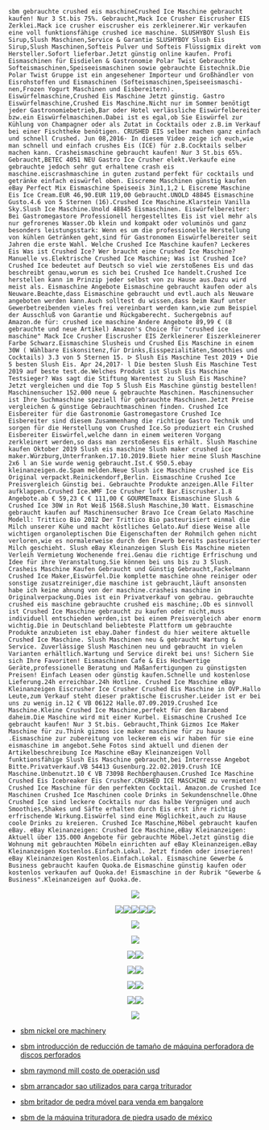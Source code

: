 
```
sbm gebrauchte crushed eis maschineCrushed Ice Maschine gebraucht kaufen! Nur 3 St.bis 75%. Gebraucht,Mack Ice Crusher Eiscrusher EIS Zerklei.Mack ice crusher eiscrusher eis zerkleinerer.Wir verkaufen eine voll funktionsfähige crushed ice maschine. SLUSHYBOY Slush Eis Sirup,Slush Maschinen,Service & Garantie SLUSHYBOY Slush Eis Sirup,Slush Maschinen,Softeis Pulver und Softeis Flüssigmix direkt vom Hersteller.Sofort lieferbar.Jetzt günstig online kaufen. Profi Eismaschinen für Eisdielen & Gastronomie Polar Twist Gebrauchte Softeismaschinen,Speiseeismaschinen sowie gebrauchte Eistechnik.Die Polar Twist Gruppe ist ein an­ge­sehener Im­por­teur und Groß­hän­dler von Eis­roh­stof­fen und Eis­ma­schi­nen (Soft­eis­ma­schi­nen,Speise­eis­ma­schi­nen,Frozen Yogurt Maschinen und Eis­be­rei­tern). Eiswürfelmaschine,Crushed Eis Maschine Jetzt günstig. Gastro Eiswürfelmaschine,Crushed Eis Maschine.Nicht nur im Sommer benötigt jeder Gastronomiebetrieb,Bar oder Hotel verlässliche Eiswürfelbereiter bzw.ein Eiswürfelmaschinen.Dabei ist es egal,ob Sie Eiswürfel zur Kühlung von Champagner oder als Zutat in Cocktails oder z.B.im Verkauf bei einer Fischtheke benötigen. CRUSHED EIS selber machen ganz einfach und schnell Crushed. Jun 08,2016· In diesem Video zeige ich euch,wie man schnell und einfach crushes Eis (ICE) für z.B.Cocktails selber machen kann. Crasheismaschine gebraucht kaufen! Nur 3 St.bis 65%. Gebraucht,BETEC 4051 NEU Gastro Ice Crusher elekt.Verkaufe eine gebrauchte jedoch sehr gut erhaltene crash eis maschine.eiscrashmaschine in guten zustand perfekt für cocktails und getränke einfach eiswürfel oben. Eiscreme Maschinen günstig kaufen eBay Perfect Mix Eismaschine Speiseeis 3in1,1,2 L Eiscreme Maschine Eis Ice Cream.EUR 46,90.EUR 119,00 Gebraucht.UNOLD 48845 Eismaschine Gusto.4.6 von 5 Sternen (16).Crushed Ice Maschine.Klarstein Vanilla Sky.Slush Ice Maschine.Unold 48845 Eismaschinen. Eiswürfelbereiter: Bei Gastromegastore Professionell hergestelltes Eis ist viel mehr als nur gefrorenes Wasser.Ob klein und kompakt oder voluminös und ganz besonders leistungsstark: Wenn es um die professionelle Herstellung von kühlen Getränken geht,sind für Gastronomen Eiswürfelbereiter seit Jahren die erste Wahl. Welche Crushed Ice Maschine kaufen? Leckeres Eis Was ist Crushed Ice? Wer braucht eine Crushed Ice Maschine? Manuelle vs.Elektrische Crushed Ice Maschine; Was ist Crushed Ice? Crushed Ice bedeutet auf Deutsch so viel wie zerstoßenes Eis und das beschreibt genau,worum es sich bei Crushed Ice handelt.Crushed Ice herstellen kann im Prinzip jeder selbst von zu Hause aus.Dazu wird meist als. Eismaschine Angebote Eismaschine gebraucht kaufen oder als Neuware.Beachte,dass Eismaschine gebraucht und evtl.auch als Neuware angeboten werden kann.Auch solltest du wissen,dass beim Kauf unter Gewerbetreibenden vieles frei vereinbart werden kann,wie zum Beispiel der Ausschluß von Garantie und Rückgaberecht. Suchergebnis auf Amazon.de für: crushed ice maschine Andere Angebote 89,99 € (8 gebrauchte und neue Artikel) Amazon's Choice für "crushed ice maschine" Mack Ice Crusher Eiscrusher EIS Zerkleinerer Eiszerkleinerer Farbe Schwarz.Eismaschine Slusheis und Crushed Eis Maschine in einem 30W ( Wählbare Eiskonsitenz,für Drinks,Eisspezialitäten,Smoothies und Cocktails) 3.3 von 5 Sternen 15. ᐅ Slush Eis Maschine Test 2019 • Die 5 besten Slush Eis. Apr 24,2017· l Die besten Slush Eis Maschine Test 2019 auf beste test.de.Welches Produkt ist Slush Eis Maschine Testsieger? Was sagt die Stiftung Warentest zu Slush Eis Maschine? Jetzt vergleichen und die Top 5 Slush Eis Maschine günstig bestellen! Maschinensucher 152.000 neue & gebrauchte Maschinen. Maschinensucher ist Ihre Suchmaschine speziell für gebrauchte Maschinen.Jetzt Preise vergleichen & günstige Gebrauchtmaschinen finden. Crushed Ice Eisbereiter für die Gastronomie Gastromegastore Crushed Ice Eisbereiter sind diesem Zusammenhang die richtige Gastro Technik und sorgen für die Herstellung von Crushed Ice.So produziert ein Crushed Eisbereiter Eiswürfel,welche dann in einem weiteren Vorgang zerkleinert werden,so dass man zerstoßenes Eis erhält. Slush Maschine kaufen Oktober 2019 Slush eis maschine Slush maker crushed ice maker.Würzburg,Unterfranken.17.10.2019.Biete hier meine Slush Maschine 2x6 l an Sie wurde wenig gebraucht.Ist.€ 950.5.ebay kleinanzeigen.de.Spam melden.Neue Slush ice Maschine crushed ice Eis Original verpackt.Reinickendorf,Berlin. Eismaschine Crushed Ice Preisvergleich Günstig bei. Gebrauchte Produkte anzeigen.Alle Filter aufklappen.Crushed Ice.WMF Ice Crusher loft Bar.Eiscrusher.1.8 Angebote.ab € 59,23 € € 111,00 € GOURMETmaxx Eismaschine Slush & Crushed Ice 30W in Rot Weiß 1568.Slush Maschine,30 Watt. Eismaschine gebraucht kaufen auf Maschinensucher Bravo Ice Cream Gelato Maschine Modell: Trittico Bio 2012 Der Trittico Bio pasteurisiert einmal die Milch unserer Kühe und macht köstliches Gelato.Auf diese Weise alle wichtigen organoleptischen Die Eigenschaften der Rohmilch gehen nicht verloren,wie es normalerweise durch den Erwerb bereits pasteurisierter Milch geschieht. Slush eBay Kleinanzeigen Slush Eis Maschine mieten Verleih Vermietung Wochenende frei.Genau die richtige Erfrischung und Idee für ihre Veranstaltung.Sie können bei uns bis zu 3 Slush. Crasheis Maschine Kaufen Gebraucht und Günstig Gebraucht,Fackelmann Crushed Ice Maker,Eiswürfel.Die komplette maschine ohne reiniger oder sonstige zusatzreiniger,die maschine ist gebraucht,läuft ansonsten habe ich keine ahnung von der maschine.crasheis maschine in Originalverpackung.Dies ist ein Privatverkauf von gebrau. gebrauchte crushed eis maschine gebrauchte crushed eis maschine;.Ob es sinnvoll ist Crushed Ice Maschine gebraucht zu kaufen oder nicht,muss individuell entschieden werden,ist bei einem Preisvergleich aber enorm wichtig.Die in Deutschland beliebteste Plattform um gebrauchte Produkte anzubieten ist ebay.Daher findest du hier weitere aktuelle Crushed Ice Maschine. Slush Maschinen neu & gebraucht Wartung & Service. Zuverlässige Slush Maschinen neu und gebraucht in vielen Varianten erhältlich.Wartung und Service direkt bei uns! Sichern Sie sich Ihre Favoriten! Eismaschinen Cafe & Eis Hochwertige Geräte,professionelle Beratung und Maßanfertigungen zu günstigsten Preisen! Einfach Leasen oder günstig kaufen.Schnelle und kostenlose Lieferung.24h erreichbar.24h Hotline. Crushed Ice Maschine eBay Kleinanzeigen Eiscrusher Ice Crusher Crushed Eis Maschine in OVP.Hallo Leute,zum Verkauf steht dieser praktische Eiscrusher.Leider ist er bei uns zu wenig in.12 € VB 06122 Halle.07.09.2019.Crushed Ice Maschine.Kleine Crushed Ice Maschine,perfekt für den Barabend daheim.Die Maschine wird mit einer Kurbel. Eismaschine Crushed Ice gebraucht kaufen! Nur 3 St.bis. Gebraucht,Think Gizmos Ice Maker Maschine für zu.Think gizmos ice maker maschine für zu hause .Eismaschine zur zubereitung von leckerem eis wir haben für sie eine eismaschine im angebot.Sehe Fotos sind aktuell und dienen der Artikelbeschreibung Ice Maschine eBay Kleinanzeigen Voll funktionsfähige Slush Eis Maschine gebraucht,bei Interresse Angebot Bitte.Privatverkauf.VB 54413 Gusenburg.22.02.2019.Crush ICE Maschine.Unbenutzt.10 € VB 73098 Rechberghausen.Crushed Ice Maschine Crushed Eis Icebreaker Eis Crusher.CRUSHED ICE MASCHINE zu vermieten! Crushed Ice Maschine für den perfekten Cocktail. Amazon.de Crushed Ice Maschinen Crushed Ice Maschinen coole Drinks in Sekundenschnelle.Ohne Crushed Ice sind leckere Cocktails nur das halbe Vergnügen und auch Smoothies,Shakes und Säfte erhalten durch Eis erst ihre richtig erfrischende Wirkung.Eiswürfel sind eine Möglichkeit,auch zu Hause coole Drinks zu kreieren. Crushed Ice Maschine,Möbel gebraucht kaufen eBay. eBay Kleinanzeigen: Crushed Ice Maschine,eBay Kleinanzeigen: Aktuell über 135.000 Angebote für gebrauchte Möbel.Jetzt günstig die Wohnung mit gebrauchten Möbeln einrichten auf eBay Kleinanzeigen.eBay Kleinanzeigen Kostenlos.Einfach.Lokal. Jetzt finden oder inserieren! eBay Kleinanzeigen Kostenlos.Einfach.Lokal. Eismaschine Gewerbe & Business gebraucht kaufen Quoka.de Eismaschine günstig kaufen oder kostenlos verkaufen auf Quoka.de! Eismaschine in der Rubrik "Gewerbe & Business".Kleinanzeigen auf Quoka.de. 
```

<div align="center">

<a href="https://es-crusher.shibang-china.com/github&k=sbm+gebrauchte+crushed+eis+maschine"><img src="https://static.shibang-china.com/es/crusher/logo.jpg"></a>

<a href="https://es-crusher.shibang-china.com/github&k=sbm+gebrauchte+crushed+eis+maschine"><img src="https://static.shibang-china.com/es/crusher/index.jpg"></a><a href="https://es-crusher.shibang-china.com/material.htmlgithub&k=sbm+gebrauchte+crushed+eis+maschine"><img src="https://static.shibang-china.com/es/crusher/material.jpg"></a><a href="https://es-crusher.shibang-china.com/application.htmlgithub&k=sbm+gebrauchte+crushed+eis+maschine"><img src="https://static.shibang-china.com/es/crusher/application.jpg"></a><a href="https://es-crusher.shibang-china.com/aboutus.htmlgithub&k=sbm+gebrauchte+crushed+eis+maschine"><img src="https://static.shibang-china.com/es/crusher/aboutus.jpg"></a><a href="https://es-crusher.shibang-china.com/contact.htmlgithub&k=sbm+gebrauchte+crushed+eis+maschine"><img src="https://static.shibang-china.com/es/crusher/contact.jpg"></a>

<a href="https://es-crusher.shibang-china.com/github&k=sbm+gebrauchte+crushed+eis+maschine"><img src="https://static.shibang-china.com/es/crusher/banner.jpg"></a>

<a href="https://swt.shibang-china.com/github&k=sbm+gebrauchte+crushed+eis+maschine"><img src="https://static.shibang-china.com/es/crusher/text.jpg"></a>

<a href="https://swt.shibang-china.com/github&k=sbm+gebrauchte+crushed+eis+maschine"><img src="https://static.shibang-china.com/es/crusher/chat.jpg"></a><a href="https://es-crusher.shibang-china.com/contact.htmlgithub&k=sbm+gebrauchte+crushed+eis+maschine"><img src="https://static.shibang-china.com/es/crusher/message.jpg"></a>

<a href="https://es-crusher.shibang-china.com/products/pe.htmlgithub&k=sbm+gebrauchte+crushed+eis+maschine"><img src="https://static.shibang-china.com/es/crusher/pe.jpg"></a><a href="https://es-crusher.shibang-china.com/products/pf.htmlgithub&k=sbm+gebrauchte+crushed+eis+maschine"><img src="https://static.shibang-china.com/es/crusher/pf.jpg"></a>

<a href="https://es-crusher.shibang-china.com/products/hpt.htmlgithub&k=sbm+gebrauchte+crushed+eis+maschine"><img src="https://static.shibang-china.com/es/crusher/hpt.jpg"></a><a href="https://es-crusher.shibang-china.com/products/vsi.htmlgithub&k=sbm+gebrauchte+crushed+eis+maschine"><img src="https://static.shibang-china.com/es/crusher/vsi.jpg"></a>

<a href="https://es-crusher.shibang-china.com/products/klv.htmlgithub&k=sbm+gebrauchte+crushed+eis+maschine"><img src="https://static.shibang-china.com/es/crusher/klv.jpg"></a><a href="https://es-crusher.shibang-china.com/products/portable.htmlgithub&k=sbm+gebrauchte+crushed+eis+maschine"><img src="https://static.shibang-china.com/es/crusher/portable.jpg"></a>

<a href="https://swt.shibang-china.com/github&k=sbm+gebrauchte+crushed+eis+maschine"><img src="https://static.shibang-china.com/es/crusher/case.jpg"></a>

</div>


* [sbm nickel ore machinery](sbm%20nickel%20ore%20machinery.md)

* [sbm introducción de reducción de tamaño de máquina perforadora de discos perforados](sbm%20introducci%C3%B3n%20de%20reducci%C3%B3n%20de%20tama%C3%B1o%20de%20m%C3%A1quina%20perforadora%20de%20discos%20perforados.md)

* [sbm raymond mill costo de operación usd](sbm%20raymond%20mill%20costo%20de%20operaci%C3%B3n%20usd.md)

* [sbm arrancador sao utilizados para carga triturador](sbm%20arrancador%20sao%20utilizados%20para%20carga%20triturador.md)

* [sbm britador de pedra móvel para venda em bangalore](sbm%20britador%20de%20pedra%20m%C3%B3vel%20para%20venda%20em%20bangalore.md)

* [sbm de la máquina trituradora de piedra usado de méxico](sbm%20de%20la%20m%C3%A1quina%20trituradora%20de%20piedra%20usado%20de%20m%C3%A9xico.md)